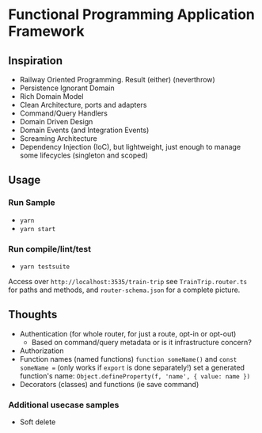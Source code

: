 # Functional Programming Application Framework

## Inspiration

- Railway Oriented Programming. Result (either)  (neverthrow)
- Persistence Ignorant Domain
- Rich Domain Model
- Clean Architecture, ports and adapters
- Command/Query Handlers
- Domain Driven Design
- Domain Events (and Integration Events)
- Screaming Architecture
- Dependency Injection (IoC), but lightweight, just enough to manage some lifecycles (singleton and scoped)

## Usage

### Run Sample

- `yarn`
- `yarn start`

### Run compile/lint/test

- `yarn testsuite`

Access over `http://localhost:3535/train-trip`
see `TrainTrip.router.ts` for paths and methods, and `router-schema.json` for a complete picture.


## Thoughts

- Authentication (for whole router, for just a route, opt-in or opt-out)
  - Based on command/query metadata or is it infrastructure concern?
- Authorization
- Function names (named functions)
  `function someName()` and `const someName =` (only works if `export` is done separately!)
  set a generated function's name: `Object.defineProperty(f, 'name', { value: name })`
- Decorators (classes) and functions (ie save command)

### Additional usecase samples

- Soft delete
